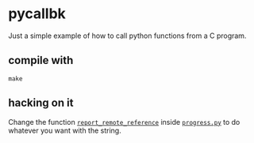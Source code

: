 # pycallbk

Just a simple example of how to call python functions from a C
program.


## compile with

```shell
make
```

## hacking on it

Change the function [`report_remote_reference`](progress.py#L1) inside
[`progress.py`](progress.py) to do whatever you want with the string.
